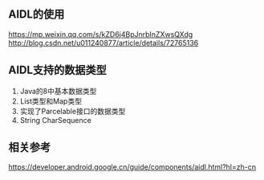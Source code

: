 ## AIDL的使用
https://mp.weixin.qq.com/s/kZD6j4BpJnrbInZXwsQXdg
http://blog.csdn.net/u011240877/article/details/72765136

## AIDL支持的数据类型
1. Java的8中基本数据类型
2. List类型和Map类型
3. 实现了Parcelable接口的数据类型
4. String CharSequence

## 相关参考
https://developer.android.google.cn/guide/components/aidl.html?hl=zh-cn
